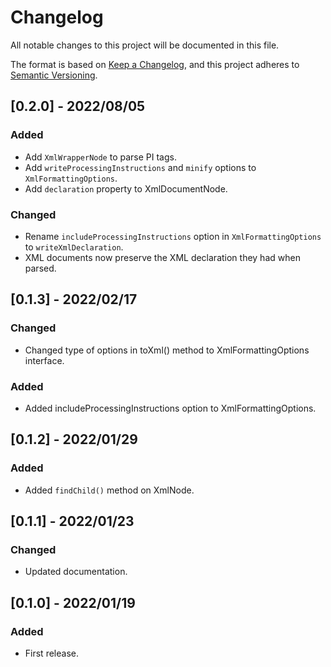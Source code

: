 # Changelog

All notable changes to this project will be documented in this file.

The format is based on [Keep a Changelog](https://keepachangelog.com/en/1.0.0/),
and this project adheres to [Semantic Versioning](https://semver.org/spec/v2.0.0.html).

## [0.2.0] - 2022/08/05
### Added
- Add `XmlWrapperNode` to parse PI tags.
- Add `writeProcessingInstructions` and `minify` options to `XmlFormattingOptions`.
- Add `declaration` property to XmlDocumentNode.
### Changed
- Rename `includeProcessingInstructions` option in `XmlFormattingOptions` to `writeXmlDeclaration`.
- XML documents now preserve the XML declaration they had when parsed.

## [0.1.3] - 2022/02/17
### Changed
- Changed type of options in toXml() method to XmlFormattingOptions interface.
### Added
- Added includeProcessingInstructions option to XmlFormattingOptions.

## [0.1.2] - 2022/01/29
### Added
- Added `findChild()` method on XmlNode.

## [0.1.1] - 2022/01/23
### Changed
- Updated documentation.

## [0.1.0] - 2022/01/19
### Added
- First release.

